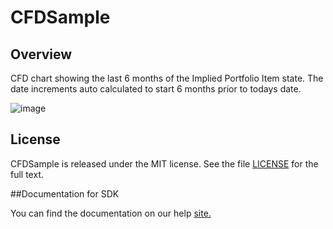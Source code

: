 CFDSample
=========================

## Overview
CFD chart showing the last 6 months of the Implied Portfolio Item state.  The date increments auto calculated to start 6 months prior to todays date.


![image](https://user-images.githubusercontent.com/11684391/183958512-7e7523d3-964c-4ce1-bcd0-6a8cda4ef3be.png)



## License

CFDSample is released under the MIT license.  See the file [LICENSE](./LICENSE) for the full text.

##Documentation for SDK

You can find the documentation on our help [site.](https://help.rallydev.com/apps/2.1/doc/)
